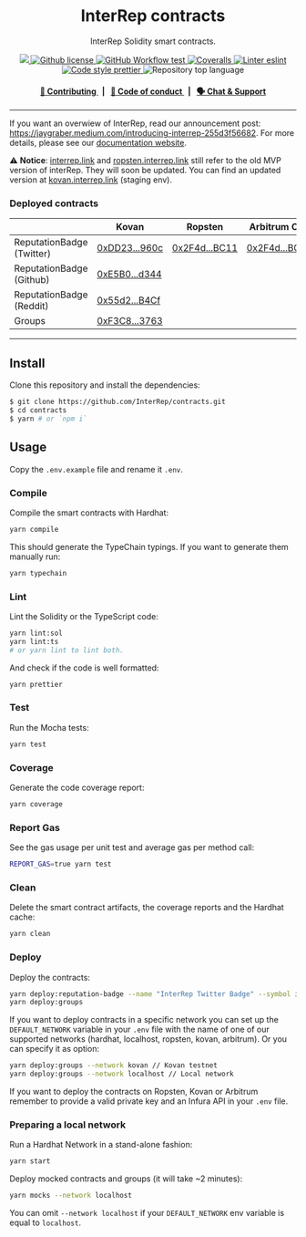 <p align="center">
    <h1 align="center">
        InterRep contracts
    </h1>
    <p align="center">InterRep Solidity smart contracts.</p>
</p>

<p align="center">
    <a href="https://github.com/InterRep" target="_blank">
        <img src="https://img.shields.io/badge/project-InterRep-blue.svg?style=flat-square">
    </a>
    <a href="https://github.com/interrep/contracts/blob/main/LICENSE">
        <img alt="Github license" src="https://img.shields.io/github/license/interrep/contracts.svg?style=flat-square">
    </a>
    <a href="https://github.com/interrep/contracts/actions?query=workflow%3Atest">
        <img alt="GitHub Workflow test" src="https://img.shields.io/github/workflow/status/interrep/contracts/test?label=test&style=flat-square&logo=github">
    </a>
    <a href="https://coveralls.io/github/InterRep/contracts">
        <img alt="Coveralls" src="https://img.shields.io/coveralls/github/InterRep/contracts?style=flat-square&logo=coveralls">
    </a>
    <a href="https://eslint.org/" target="_blank">
        <img alt="Linter eslint" src="https://img.shields.io/badge/linter-eslint-8080f2?style=flat-square&logo=eslint">
    </a>
    <a href="https://prettier.io/" target="_blank">
        <img alt="Code style prettier" src="https://img.shields.io/badge/code%20style-prettier-f8bc45?style=flat-square&logo=prettier">
    </a>
    <img alt="Repository top language" src="https://img.shields.io/github/languages/top/InterRep/contracts?style=flat-square">
</p>

<div align="center">
    <h4>
        <a href="https://docs.interrep.link/contributing">
            👥 Contributing
        </a>
        <span>&nbsp;&nbsp;|&nbsp;&nbsp;</span>
        <a href="https://docs.interrep.link/code-of-conduct">
            🤝 Code of conduct
        </a>
        <span>&nbsp;&nbsp;|&nbsp;&nbsp;</span>
        <a href="https://t.me/interrep">
            🗣️ Chat &amp; Support
        </a>
    </h4>
</div>

---

If you want an overwiew of InterRep, read our announcement post: https://jaygraber.medium.com/introducing-interrep-255d3f56682. For more details, please see our [documentation website](https://docs.interrep.link).

⚠️ **Notice**: [interrep.link](https://interrep.link) and [ropsten.interrep.link](https://ropsten.interrep.link) still refer to the old MVP version of interRep. They will soon be updated. You can find an updated version at [kovan.interrep.link](https://kovan.interrep.link) (staging env).

### Deployed contracts

|                           | Kovan                                                                                          | Ropsten                                                                                          | Arbitrum One                                                                                          |
| ------------------------- | ---------------------------------------------------------------------------------------------- | ------------------------------------------------------------------------------------------------ | ----------------------------------------------------------------------------------------------------- |
| ReputationBadge (Twitter) | [0xDD23...960c](https://kovan.etherscan.io/address/0xDD23A6Bb55887ff892f8728165E6A964Cd89960c) | [0x2F4d...BC11](https://ropsten.etherscan.io/address/0x2F4d1333337b5C4C47Db5DB3A36eD547a549BC11) | [0x2F4d...BC11](https://explorer.offchainlabs.com/address/0x2F4d1333337b5C4C47Db5DB3A36eD547a549BC11) |
| ReputationBadge (Github)  | [0xE5B0...d344](https://kovan.etherscan.io/address/0xE5B0302aB7F0c137E8236a42B08572e4f39ed344) |                                                                                                  |                                                                                                       |
| ReputationBadge (Reddit)  | [0x55d2...B4Cf](https://kovan.etherscan.io/address/0x55d2d15631078cC555d06f14fD45bF2A7D86B4Cf) |                                                                                                  |                                                                                                       |
| Groups                    | [0xF3C8...3763](https://kovan.etherscan.io/address/0xF3C86A419a1F9aF498B1A570f2Ea874372d23763) |  |                                                                                                       |

---

## Install

Clone this repository and install the dependencies:

```bash
$ git clone https://github.com/InterRep/contracts.git
$ cd contracts
$ yarn # or `npm i`
```

## Usage

Copy the `.env.example` file and rename it `.env`.

### Compile

Compile the smart contracts with Hardhat:

```bash
yarn compile
```

This should generate the TypeChain typings. If you want to generate them manually run:

```bash
yarn typechain
```

### Lint

Lint the Solidity or the TypeScript code:

```bash
yarn lint:sol
yarn lint:ts
# or yarn lint to lint both.
```

And check if the code is well formatted:

```bash
yarn prettier
```

### Test

Run the Mocha tests:

```bash
yarn test
```

### Coverage

Generate the code coverage report:

```bash
yarn coverage
```

### Report Gas

See the gas usage per unit test and average gas per method call:

```bash
REPORT_GAS=true yarn test
```

### Clean

Delete the smart contract artifacts, the coverage reports and the Hardhat cache:

```bash
yarn clean
```

### Deploy

Deploy the contracts:

```bash
yarn deploy:reputation-badge --name "InterRep Twitter Badge" --symbol iTWITT
yarn deploy:groups
```

If you want to deploy contracts in a specific network you can set up the `DEFAULT_NETWORK` variable in your `.env` file with the name of one of our supported networks (hardhat, localhost, ropsten, kovan, arbitrum). Or you can specify it as option:

```bash
yarn deploy:groups --network kovan // Kovan testnet
yarn deploy:groups --network localhost // Local network
```

If you want to deploy the contracts on Ropsten, Kovan or Arbitrum remember to provide a valid private key and an Infura API in your `.env` file.

### Preparing a local network

Run a Hardhat Network in a stand-alone fashion:

```bash
yarn start
```

Deploy mocked contracts and groups (it will take ~2 minutes):

```bash
yarn mocks --network localhost
```

You can omit `--network localhost` if your `DEFAULT_NETWORK` env variable is equal to `localhost`.
